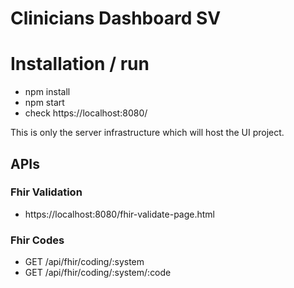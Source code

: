Clinicians Dashboard SV
=================
# Installation / run

- npm install
- npm start
- check https://localhost:8080/

This is only the server infrastructure which will host the UI project.

## APIs

### Fhir Validation

- https://localhost:8080/fhir-validate-page.html

### Fhir Codes

- GET /api/fhir/coding/:system
- GET /api/fhir/coding/:system/:code

